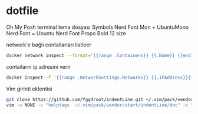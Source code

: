 # dotfile
Oh My Posh terminal tema dosyası
Symbols Nerd Font Mon + UbuntuMono Nerd Font = Ubuntu Nerd Font Propo Bold 12 size


network'e bağlı contailarları listleer

````bash
docker network inspect --format='{{range .Containers}} {{.Name}} {{end}}' network-ismi
````

contaiların ip adresini verir
````bash
docker inspect -f '{{range .NetworkSettings.Networks}} {{.IPAddress}}{{end}}' container-ismi
````

Vim girinti eklentisi
````bash
git clone https://github.com/Yggdroot/indentLine.git ~/.vim/pack/vendor/start/indentLine
vim -u NONE -c "helptags  ~/.vim/pack/vendor/start/indentLine/doc" -c "q"
````

